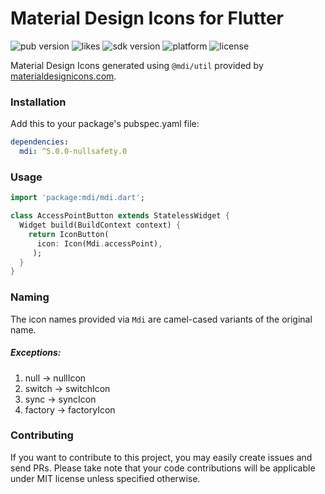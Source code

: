 # Material Design Icons for Flutter

![pub version](https://badgen.net/pub/v/mdi) ![likes](https://badgen.net/pub/likes/mdi) ![sdk version](https://badgen.net/pub/sdk-version/mdi) ![platform](https://badgen.net/pub/flutter-platform/mdi) ![license](https://badgen.net/pub/license/mdi)

Material Design Icons generated using `@mdi/util` provided by [materialdesignicons.com](https://materialdesignicons.com).

### Installation

Add this to your package's pubspec.yaml file:

```yaml
dependencies:
  mdi: ^5.0.0-nullsafety.0
```

### Usage

```dart
import 'package:mdi/mdi.dart';

class AccessPointButton extends StatelessWidget {
  Widget build(BuildContext context) {
    return IconButton(
      icon: Icon(Mdi.accessPoint),
     );
  }
}
```

### Naming

The icon names provided via `Mdi` are camel-cased variants of the original name.

##### Exceptions:

1. null -> nullIcon
2. switch -> switchIcon
3. sync -> syncIcon
4. factory -> factoryIcon

### Contributing

If you want to contribute to this project, you may easily create issues and send PRs. Please take note that your code contributions will be applicable under MIT license unless specified otherwise.
